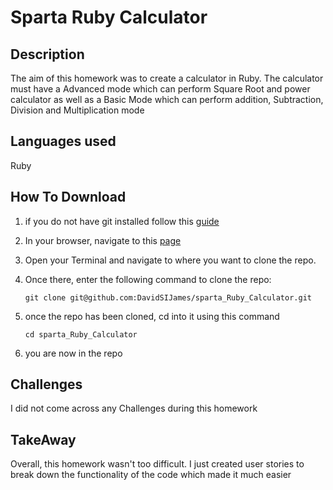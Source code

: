 # Sparta Ruby Calculator
## Description
The aim of this homework was to create a calculator in Ruby.
The calculator must have a Advanced mode which can perform Square Root and power calculator as well as a Basic Mode which can perform addition, Subtraction, Division and Multiplication mode

## Languages used
Ruby

## How To Download

1. if you do not have git installed follow this [guide](https://gist.github.com/derhuerst/1b15ff4652a867391f03)
2. In your browser, navigate to this [page](https://github.com/DavidSIJames/sparta_Ruby_Calculator)
3. Open your Terminal and navigate to where you want to clone the repo.
4. Once there, enter the following command to clone the repo:

	```terminal
	git clone git@github.com:DavidSIJames/sparta_Ruby_Calculator.git
	```
5. once the repo has been cloned, cd into it using this command

	```terminal
	cd sparta_Ruby_Calculator
	```
6. you are now in the repo

## Challenges

I did not come across any Challenges during this homework

## TakeAway

Overall, this homework wasn't too difficult. I just created user stories to break down the functionality of the code which made it much easier
